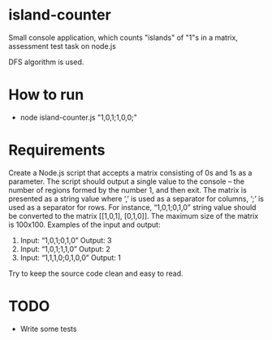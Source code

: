 # island-counter
Small console application, which counts "islands" of "1"s in a matrix, assessment test task on node.js

DFS algorithm is used.

# How to run
- node island-counter.js "1,0,1;1,0,0;"

# Requirements
Create a Node.js script that accepts a matrix consisting of 0s and 1s as a parameter. The script should
output a single value to the console – the number of regions formed by the number 1, and then exit.
The matrix is presented as a string value where ‘,’ is used as a separator for columns, ‘;’ is used as a
separator for rows. For instance, “1,0,1;0,1,0” string value should be converted to the matrix [[1,0,1],
[0,1,0]].
The maximum size of the matrix is 100x100.
Examples of the input and output:
1. Input: “1,0,1;0,1,0”
   Output: 3
2. Input: “1,0,1;1,1,0”
   Output: 2
3. Input: “1,1,1,0;0,1,0,0”
   Output: 1

Try to keep the source code clean and easy to read.

# TODO
- Write some tests